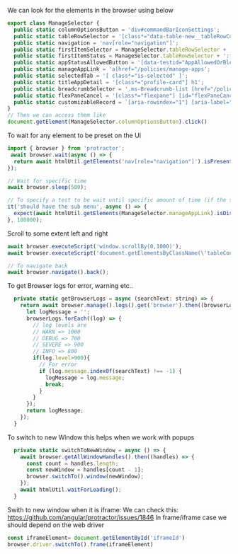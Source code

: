 We can look for the elements in the browser using below
```javascript
export class ManageSelector {
  public static columnOptionsButton = 'div#commandBarIconSettings';
  public static tableRowSelector = '[class*="data-table-new__tableRowContainer"]';
  public static navigation = 'nav[role="navigation"]';
  public static firstItemSelector = ManageSelector.tableRowSelector + ':first-child > div > button';
  public static firstItemStatus = ManageSelector.tableRowSelector + ':first-child [aria-label="Status"] span';
  public static appStatusAllowedButton = '[data-testid="AppAllowedOrBlockedId"]';
  public static manageAppLink = 'a[href="/policies/manage-apps';
  public static selectedTab = '[ class*="is-selected" ]';
  public static titleAppDetail = '[class*="profile-card"] h1';
  public static breadcrumbSelector = '.ms-Breadcrumb-list [href="/policies/manage-apps"]';
  public static flexPaneCancel = '[class*="flexpane"] [id="flexPaneCancel"]';
  public static customizableRecord = `[aria-rowindex="1"] [aria-label="Customizable"]`;
}
// Then we can access them like
document.getElement(ManageSelector.columnOptionsButton).click()
```
To wait for any element to be preset on the UI

```javascript
import { browser } from 'protractor';
 await browser.wait(async () => {
  return await htmlUtil.getElements('nav[role="navigation"]').isPresent();
});

// Wait for specific time
await browser.sleep(500);

// To specify a test to be wait until specific amount of time (if the statements run before that then it will come out of the test else it waits until the specified time)
it('should have the sub menu', async () => {
  expect(await htmlUtil.getElements(ManageSelector.manageAppLink).isDisplayed()).toBeTruthy();
}, 180000);
```
Scroll to some extent left and right
```javascript
await browser.executeScript('window.scrollBy(0,1000)');
await browser.executeScript('document.getElementsByClassName(\'tableContent\')[0].scrollBy(1000,10)');

// To navigate back
await browser.navigate().back();
```
To get Browser logs for error, warning etc..

```javascript
  private static getBrowserLogs = async (searchText: string) => {
    return await browser.manage().logs().get('browser').then((browserLogs) => {
      let logMessage = '';
      browserLogs.forEach((log) => {
        // log levels are
        // WARN => 1000
        // DEBUG => 700
        // SEVERE => 900
        // INFO => 800
        if(log.level>900){
          // For error
          if (log.message.indexOf(searchText) !== -1) {
            logMessage = log.message;
            break;
          }
        }
      });
      return logMessage;
    });
  }
```
To switch to new Window this helps when we work with popups
```javascript
  private static switchToNewWindow = async () => {
    await browser.getAllWindowHandles().then((handles) => {
      const count = handles.length;
      const newWindow = handles[count - 1];
      browser.switchTo().window(newWindow);
    });
    await htmlUtil.waitForLoading();
  }
```
Swith to new window when it is iframe:
We can check this: https://github.com/angular/protractor/issues/1846
In frame/iframe case we should depend on the web driver
```javascript
const iframeElement= document.getElementById('iframeId')
browser.driver.switchTo().frame(iframeElement)
```
